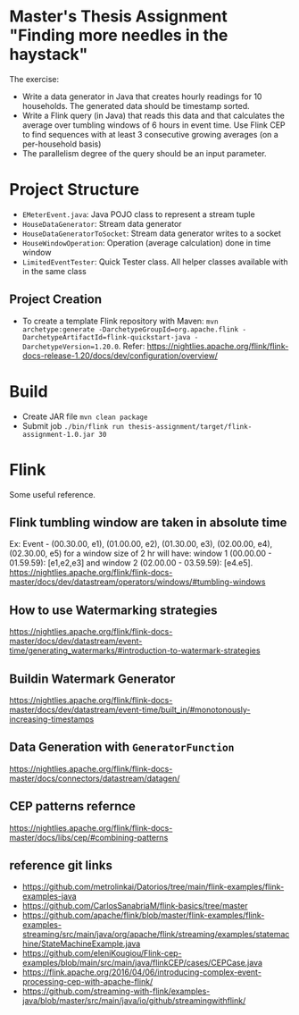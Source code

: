 # Master's Thesis Assignment "Finding more needles in the haystack"

The exercise:

- Write a data generator in Java that creates hourly readings for 10 households. The generated data should be timestamp sorted.
- Write a Flink query (in Java) that reads this data and that calculates the average over tumbling windows of 6 hours in event time. Use Flink CEP to find sequences with at least 3 consecutive growing averages (on a per-household basis)
- The parallelism degree of the query should be an input parameter.

# Project Structure
- `EMeterEvent.java`: Java POJO class to represent a stream tuple
- `HouseDataGenerator`: Stream data generator
- `HouseDataGeneratorToSocket`: Stream data generator writes to a socket
- `HouseWindowOperation`: Operation (average calculation) done in time window
- `LimitedEventTester`: Quick Tester class. All helper classes available with in the same class

## Project Creation
- To create a template Flink repository with Maven: `mvn archetype:generate -DarchetypeGroupId=org.apache.flink -DarchetypeArtifactId=flink-quickstart-java -DarchetypeVersion=1.20.0`. Refer: https://nightlies.apache.org/flink/flink-docs-release-1.20/docs/dev/configuration/overview/

# Build
- Create JAR file `mvn clean package`
- Submit job `./bin/flink run thesis-assignment/target/flink-assignment-1.0.jar 30`

# Flink
Some useful reference.

## Flink tumbling window are taken in absolute time
Ex: Event - (00.30.00, e1), (01.00.00, e2), (01.30.00, e3), (02.00.00, e4), (02.30.00, e5) for a window size of 2 hr will have: window 1 (00.00.00 - 01.59.59): [e1,e2,e3] and window 2 (02.00.00 - 03.59.59): [e4.e5]. 
https://nightlies.apache.org/flink/flink-docs-master/docs/dev/datastream/operators/windows/#tumbling-windows

## How to use Watermarking strategies
https://nightlies.apache.org/flink/flink-docs-master/docs/dev/datastream/event-time/generating_watermarks/#introduction-to-watermark-strategies

## Buildin Watermark Generator
https://nightlies.apache.org/flink/flink-docs-master/docs/dev/datastream/event-time/built_in/#monotonously-increasing-timestamps

## Data Generation with `GeneratorFunction`
https://nightlies.apache.org/flink/flink-docs-master/docs/connectors/datastream/datagen/

## CEP patterns refernce 
https://nightlies.apache.org/flink/flink-docs-master/docs/libs/cep/#combining-patterns

## reference git links
- https://github.com/metrolinkai/Datorios/tree/main/flink-examples/flink-examples-java
- https://github.com/CarlosSanabriaM/flink-basics/tree/master
- https://github.com/apache/flink/blob/master/flink-examples/flink-examples-streaming/src/main/java/org/apache/flink/streaming/examples/statemachine/StateMachineExample.java
- https://github.com/eleniKougiou/Flink-cep-examples/blob/main/src/main/java/flinkCEP/cases/CEPCase.java
- https://flink.apache.org/2016/04/06/introducing-complex-event-processing-cep-with-apache-flink/
- https://github.com/streaming-with-flink/examples-java/blob/master/src/main/java/io/github/streamingwithflink/
